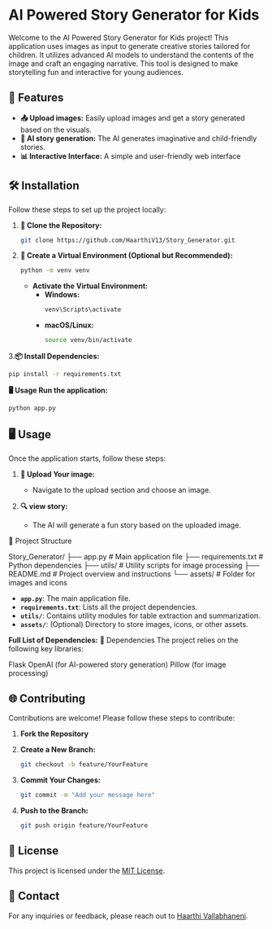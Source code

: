 # AI Powered Story Generator for Kids

Welcome to the  AI Powered Story Generator for Kids project!  This application uses images as input to generate creative stories tailored for children. It utilizes advanced AI models to understand the contents of the image and craft an engaging narrative. This tool is designed to make storytelling fun and interactive for young audiences.

## 🚀 Features

- **📤 Upload images:** Easily upload images and get a story generated based on the visuals.
- **👀 AI story generation:** The AI generates imaginative and child-friendly stories.
- **📊 Interactive Interface:** A simple and user-friendly web interface
  

## 🛠️ Installation

Follow these steps to set up the project locally:

1. **🔀 Clone the Repository:**

   ```bash
   git clone https://github.com/HaarthiV13/Story_Generator.git
   ```

2. **🐍 Create a Virtual Environment (Optional but Recommended):**

   ```bash
   python -m venv venv
   ```
   - **Activate the Virtual Environment:**
     - **Windows:**
       ```bash
       venv\Scripts\activate
       ```
     - **macOS/Linux:**
       ```bash
       source venv/bin/activate
       ```


3.**📦 Install Dependencies:**

   ```bash
   pip install -r requirements.txt
   ```
**🖥 Usage Run the application:**

   ```bash
  python app.py
   ```
## 🖥️ Usage
Once the application starts, follow these steps:

1. **📂 Upload Your image:**
   - Navigate to the upload section and choose an image.

2. **🔍 view story:**
   -  The AI will generate a fun story based on the uploaded image.

📁 Project Structure

Story_Generator/
 ├── app.py             # Main application file
 ├── requirements.txt   # Python dependencies
 ├── utils/             # Utility scripts for image processing
 ├── README.md          # Project overview and instructions
 └── assets/            # Folder for images and icons

- **`app.py`**: The main  application file.
- **`requirements.txt`**: Lists all the project dependencies.
- **`utils/`**: Contains utility modules for table extraction and summarization.
- **`assets/`**: (Optional) Directory to store images, icons, or other assets.
 
**Full List of Dependencies:**
🧰 Dependencies The project relies on the following key libraries:

Flask
OpenAI (for AI-powered story generation)
Pillow (for image processing)


## 🌐 Contributing

Contributions are welcome! Please follow these steps to contribute:

1. **Fork the Repository**
2. **Create a New Branch:**

   ```bash
   git checkout -b feature/YourFeature
   ```

3. **Commit Your Changes:**

   ```bash
   git commit -m "Add your message here"
   ```

4. **Push to the Branch:**

   ```bash
   git push origin feature/YourFeature
   ```


## 📝 License

This project is licensed under the [MIT License](LICENSE).
## 📧 Contact

For any inquiries or feedback, please reach out to [Haarthi Vallabhaneni](haarthivallabhaneni13@gmail.com).
